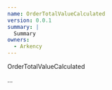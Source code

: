 ```yaml
---
name: OrderTotalValueCalculated
version: 0.0.1
summary: |
  Summary
owners:
  - Arkency
---
```


OrderTotalValueCalculated

...
